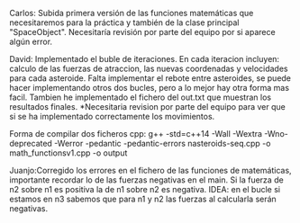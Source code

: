 Carlos: Subida primera versión de las funciones matemáticas que necesitaremos para la práctica
y también de la clase principal "SpaceObject". Necesitaría revisión por parte del equipo por si
aparece algún error. 

David: Implementado el buble de iteraciones. En cada iteracion incluyen: calculo de las fuerzas de atraccion, las nuevas coordenadas y velocidades para cada asteroide. Falta implementar el rebote entre asteroides, se puede hacer implementando otros dos bucles, pero a lo mejor hay otra forma mas facil. Tambien he implementado el fichero del out.txt que muestran los resultados finales. *Necesitaria revision por parte del equipo para ver que si se ha implementado correctamente los movimientos.

Forma de compilar dos ficheros cpp:
g++ -std=c++14 -Wall -Wextra -Wno-deprecated -Werror -pedantic -pedantic-errors nasteroids-seq.cpp -o math_functionsv1.cpp -o output


Juanjo:Corregido los errores en el fichero de las funciones de matemáticas, importante recordar lo de las fuerzas negativas en el main. Si la fuerza de n2 sobre n1 es positiva la de n1 sobre n2 es negativa. IDEA: en el bucle si estamos en n3 sabemos que para n1 y n2 las fuerzas al calcularla serán negativas.
